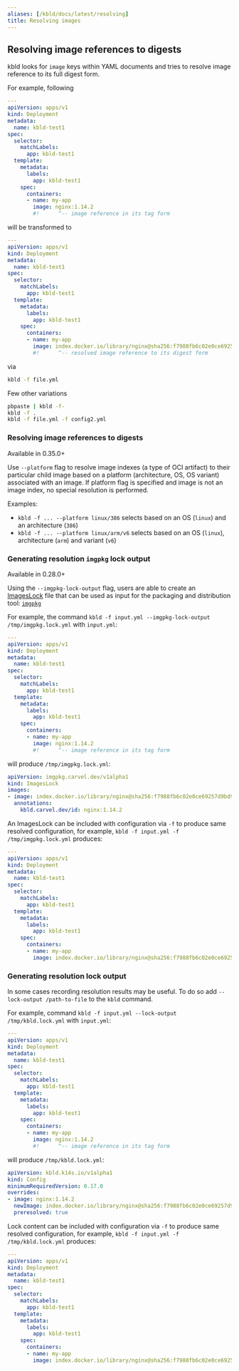 ```yaml
---
aliases: [/kbld/docs/latest/resolving]
title: Resolving images
---
```


## Resolving image references to digests

kbld looks for `image` keys within YAML documents and tries to resolve image reference to its full digest form.

For example, following

```yaml
---
apiVersion: apps/v1
kind: Deployment
metadata:
  name: kbld-test1
spec:
  selector:
    matchLabels:
      app: kbld-test1
  template:
    metadata:
      labels:
        app: kbld-test1
    spec:
      containers:
      - name: my-app
        image: nginx:1.14.2
        #!      ^-- image reference in its tag form
```

will be transformed to

```yaml
---
apiVersion: apps/v1
kind: Deployment
metadata:
  name: kbld-test1
spec:
  selector:
    matchLabels:
      app: kbld-test1
  template:
    metadata:
      labels:
        app: kbld-test1
    spec:
      containers:
      - name: my-app
        image: index.docker.io/library/nginx@sha256:f7988fb6c02e0ce69257d9bd9cf37ae20a60f1df7563c3a2a6abe24160306b8d
        #!      ^-- resolved image reference to its digest form
```

via

```bash
kbld -f file.yml
```

Few other variations

```bash
pbpaste | kbld -f-
kbld -f .
kbld -f file.yml -f config2.yml
```

### Resolving image references to digests

Available in 0.35.0+

Use `--platform` flag to resolve image indexes (a type of OCI artifact) to their particular child image based on a platform (architecture, OS, OS variant) associated with an image. If platform flag is specified and image is not an image index, no special resolution is performed.

Examples:

- `kbld -f ... --platform linux/386` selects based on an OS (`linux`) and an architecture (`386`)
- `kbld -f ... --platform linux/arm/v6` selects based on an OS (`linux`), architecture (`arm`) and variant (`v6`)

### Generating resolution `imgpkg` lock output

Available in 0.28.0+

Using the `--imgpkg-lock-output` flag, users are able to create an [ImagesLock](https://github.com/vmware-tanzu/carvel-imgpkg/blob/develop/docs/resources.md#imageslock) file that can be used as input for the packaging and distribution tool: [`imgpkg`](https://github.com/vmware-tanzu/carvel-imgpkg)

For example, the command `kbld -f input.yml --imgpkg-lock-output /tmp/imgpkg.lock.yml` with `input.yml`:

```yaml
---
apiVersion: apps/v1
kind: Deployment
metadata:
  name: kbld-test1
spec:
  selector:
    matchLabels:
      app: kbld-test1
  template:
    metadata:
      labels:
        app: kbld-test1
    spec:
      containers:
      - name: my-app
        image: nginx:1.14.2
        #!      ^-- image reference in its tag form
```

will produce `/tmp/imgpkg.lock.yml`:

```yaml
apiVersion: imgpkg.carvel.dev/v1alpha1
kind: ImagesLock
images:
- image: index.docker.io/library/nginx@sha256:f7988fb6c02e0ce69257d9bd9cf37ae20a60f1df7563c3a2a6abe24160306b8d
  annotations:
    kbld.carvel.dev/id: nginx:1.14.2
```

An ImagesLock can be included with configuration via `-f` to produce same resolved configuration, for example, `kbld -f input.yml -f /tmp/imgpkg.lock.yml` produces:

```yaml
---
apiVersion: apps/v1
kind: Deployment
metadata:
  name: kbld-test1
spec:
  selector:
    matchLabels:
      app: kbld-test1
  template:
    metadata:
      labels:
        app: kbld-test1
    spec:
      containers:
      - name: my-app
        image: index.docker.io/library/nginx@sha256:f7988fb6c02e0ce69257d9bd9cf37ae20a60f1df7563c3a2a6abe24160306b8d
```

### Generating resolution lock output

In some cases recording resolution results may be useful. To do so add `--lock-output /path-to-file` to the `kbld` command.

For example, command `kbld -f input.yml --lock-output /tmp/kbld.lock.yml` with `input.yml`:

```yaml
---
apiVersion: apps/v1
kind: Deployment
metadata:
  name: kbld-test1
spec:
  selector:
    matchLabels:
      app: kbld-test1
  template:
    metadata:
      labels:
        app: kbld-test1
    spec:
      containers:
      - name: my-app
        image: nginx:1.14.2
        #!      ^-- image reference in its tag form
```

will produce `/tmp/kbld.lock.yml`:

```yaml
apiVersion: kbld.k14s.io/v1alpha1
kind: Config
minimumRequiredVersion: 0.17.0
overrides:
- image: nginx:1.14.2
  newImage: index.docker.io/library/nginx@sha256:f7988fb6c02e0ce69257d9bd9cf37ae20a60f1df7563c3a2a6abe24160306b8d
  preresolved: true
```

Lock content can be included with configuration via `-f` to produce same resolved configuration, for example, `kbld -f input.yml -f /tmp/kbld.lock.yml` produces:

```yaml
---
apiVersion: apps/v1
kind: Deployment
metadata:
  name: kbld-test1
spec:
  selector:
    matchLabels:
      app: kbld-test1
  template:
    metadata:
      labels:
        app: kbld-test1
    spec:
      containers:
      - name: my-app
        image: index.docker.io/library/nginx@sha256:f7988fb6c02e0ce69257d9bd9cf37ae20a60f1df7563c3a2a6abe24160306b8d
```
